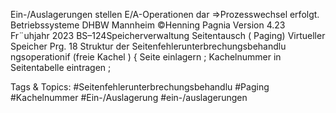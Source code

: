 Ein-/Auslagerungen stellen E/A-Operationen dar ⇒Prozesswechsel erfolgt.
Betriebssysteme DHBW Mannheim ©Henning Pagnia Version 4.23 Fr¨uhjahr 2023 BS–124Speicherverwaltung Seitentausch ( Paging) Virtueller Speicher
Prg. 18 Struktur der Seitenfehlerunterbrechungsbehandlu ngsoperationif (freie Kachel ) {
Seite einlagern ;
Kachelnummer in Seitentabelle eintragen ;

   Tags & Topics:
   #Seitenfehlerunterbrechungsbehandlu
   #Paging
   #Kachelnummer
   #Ein-/Auslagerung
   #ein-/auslagerungen